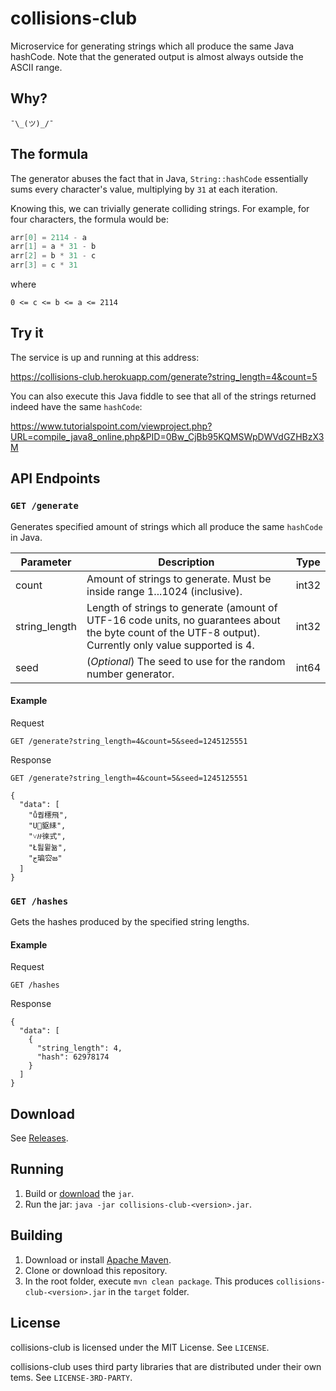 # collisions-club
Microservice for generating strings which all produce the same Java hashCode. Note that the generated output is almost always outside the ASCII range.

## Why?
`¯\_(ツ)_/¯`

## The formula
The generator abuses the fact that in Java, `String::hashCode` essentially sums every character's value, multiplying by `31` at each iteration.

Knowing this, we can trivially generate colliding strings. For example, for four characters, the formula would be:

```java
arr[0] = 2114 - a
arr[1] = a * 31 - b
arr[2] = b * 31 - c
arr[3] = c * 31
```

where

`0 <= c <= b <= a <= 2114`

## Try it
The service is up and running at this address:

https://collisions-club.herokuapp.com/generate?string_length=4&count=5

You can also execute this Java fiddle to see that all of the strings returned indeed have the same `hashCode`:

https://www.tutorialspoint.com/viewproject.php?URL=compile_java8_online.php&PID=0Bw_CjBb95KQMSWpDWVdGZHBzX3M

## API Endpoints
### `GET /generate`
Generates specified amount of strings which all produce the same `hashCode` in Java.

| Parameter | Description | Type |
|-----------|-------------|------|
| count | Amount of strings to generate. Must be inside range 1...1024 (inclusive). | int32 |
| string_length | Length of strings to generate (amount of UTF-16 code units, no guarantees about the byte count of the UTF-8 output). Currently only value supported is 4. | int32 |
| seed | (*Optional*) The seed to use for the random number generator. | int64 |

#### Example
Request

```
GET /generate?string_length=4&count=5&seed=1245125551
```

Response

```
GET /generate?string_length=4&count=5&seed=1245125551

{
  "data": [
    "ů퀍櫶⾶",
    "U䝙䋘",
    "˅꛴徠式",
    "Ł틢뮡뉾",
    "ج㻞㝐జ"
  ]
}

```

### `GET /hashes`
Gets the hashes produced by the specified string lengths.

#### Example
Request

```
GET /hashes
```

Response

```
{
  "data": [
    {
      "string_length": 4,
      "hash": 62978174
    }
  ]
}
```

## Download
See [Releases](https://github.com/cxcorp/collisions-club/releases).

## Running
1. Build or [download](https://github.com/cxcorp/collisions-club/releases) the `jar`.
2. Run the jar: `java -jar collisions-club-<version>.jar`.

## Building
1. Download or install [Apache Maven](https://maven.apache.org/install.html).
2. Clone or download this repository.
3. In the root folder, execute `mvn clean package`. This produces `collisions-club-<version>.jar` in the `target` folder.

## License
collisions-club is licensed under the MIT License. See `LICENSE`.

collisions-club uses third party libraries that are distributed under their own tems. See `LICENSE-3RD-PARTY`.
